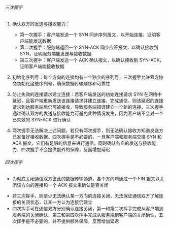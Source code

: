 ###### 三次握手

1. 确认双方的发送与接收能力：

   - 第一次握手：客户端发送一个 SYN 同步序列报文，以开始连接，证明客户端能发送数据
   - 第二次握手：服务端返回一个 SYN-ACK 同步应答报文，以确认接收到 SYN，证明服务端能发送与接收数据
   - 第三次握手：客户端发送一个 ACK 确认报文，以确认接收到 SYN-ACK，证明客户端能接收数据

2. 初始化序列号：每个方向的连接均有一个独立的序列号，三次握手允许双方协商初始化这些序列号，确保数据传输顺序和可靠性
3. 防止失效的连接请求建立连接：若客户端发送的初始连接请求 SYN 在网络中延迟，且客户端重新发送该连接请求并建立连接、完成通信，则该延迟的连接请求到达服务端后仍可被接收，导致服务端错误建立一个新的连接，三次握手通过确认双方的发送与接收能力可避免此种情况发生，因为客户端不会对一个已失效的 SYN-ACK 进行确认
4. 两次握手无法解决上述问题，若只有两次握手，则无法确认接收方知道发送方已准备好接收数据。四次握手是不必要的，一旦客户端和服务端交换 SYN 和 ACK 报文，它们有足够的信息来进行通信，同时确认各自的发送与接收能力，四次握手不会提供额外的保障，反而增加延迟

###### 四次挥手

- 为彻底关闭通信双方彼此的数据传输通道，各个方向均通过一个 FIN 报文以关闭该方向的连接和一个 ACK 报文来确认是否关闭
* 若三次挥手，则至少无法确认某一方向的连接关闭，无法保证通信双方了解连接的关闭状态，让某一方认为连接仍建立
* 四次挥手可在通信双方分别确认连接关闭，第一和第二次挥手完成从客户端到服务端的关闭确认，第三和第四次挥手完成从服务端到客户端的关闭确认，五次挥手是不必要的，并不提供额外保障，反而增加延迟

